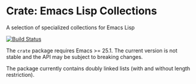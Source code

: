 # Crate: Emacs Lisp Collections

A selection of specialized collections for Emacs Lisp

[![Build Status](https://travis-ci.com/julianbetz/elisp-crate.svg?branch=master)](https://travis-ci.com/julianbetz/elisp-crate)

The `crate` package requires Emacs >= 25.1. The current version is not stable
and the API may be subject to breaking changes.

The package currently contains doubly linked lists (with and without length
restriction).
